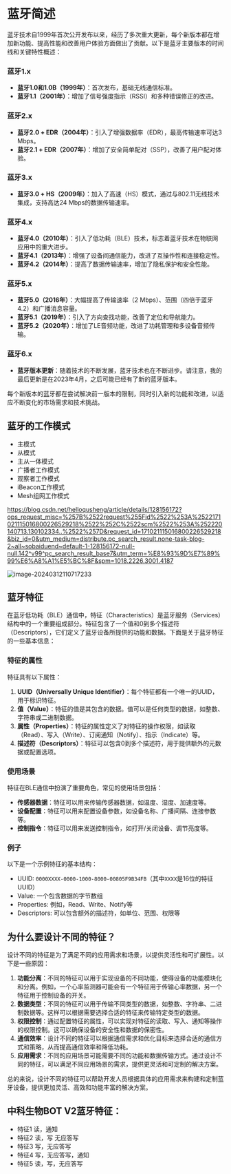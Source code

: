 # 蓝牙简述

蓝牙技术自1999年首次公开发布以来，经历了多次重大更新，每个新版本都在增加新功能、提高性能和改善用户体验方面做出了贡献。以下是蓝牙主要版本的时间线和关键特性概述：

### 蓝牙1.x

- **蓝牙1.0和1.0B（1999年）**：首次发布，基础无线通信标准。
- **蓝牙1.1（2001年）**：增加了信号强度指示（RSSI）和多种错误修正的改进。

### 蓝牙2.x

- **蓝牙2.0 + EDR（2004年）**：引入了增强数据率（EDR），最高传输速率可达3 Mbps。
- **蓝牙2.1 + EDR（2007年）**：增加了安全简单配对（SSP），改善了用户配对体验。

### 蓝牙3.x

- **蓝牙3.0 + HS（2009年）**：加入了高速（HS）模式，通过与802.11无线技术集成，支持高达24 Mbps的数据传输速率。

### 蓝牙4.x

- **蓝牙4.0（2010年）**：引入了低功耗（BLE）技术，标志着蓝牙技术在物联网应用中的重大进步。
- **蓝牙4.1（2013年）**：增强了设备间通信能力，改进了互操作性和连接稳定性。
- **蓝牙4.2（2014年）**：提高了数据传输速率，增加了隐私保护和安全性能。

### 蓝牙5.x

- **蓝牙5.0（2016年）**：大幅提高了传输速率（2 Mbps）、范围（四倍于蓝牙4.2）和广播消息容量。
- **蓝牙5.1（2019年）**：引入了方向查找功能，改善了定位和导航能力。
- **蓝牙5.2（2020年）**：增加了LE音频功能，改进了功耗管理和多设备音频传输。

### 蓝牙6.x

- **蓝牙版本更新**：随着技术的不断发展，蓝牙技术也在不断进步。请注意，我的最后更新是在2023年4月，之后可能已经有了新的蓝牙版本。

每个新版本的蓝牙都在尝试解决前一版本的限制，同时引入新的功能和改进，以适应不断变化的市场需求和技术挑战。

## 蓝牙的工作模式

- 主模式
- 从模式
- 主从一体模式
- 广播者工作模式
- 观察者工作模式
- iBeacon工作模式
- Mesh组网工作模式

https://blog.csdn.net/helloqusheng/article/details/128156172?ops_request_misc=%257B%2522request%255Fid%2522%253A%2522171021115016800226529218%2522%252C%2522scm%2522%253A%252220140713.130102334..%2522%257D&request_id=171021115016800226529218&biz_id=0&utm_medium=distribute.pc_search_result.none-task-blog-2~all~sobaiduend~default-1-128156172-null-null.142^v99^pc_search_result_base7&utm_term=%E8%93%9D%E7%89%99%E6%A8%A1%E5%BC%8F&spm=1018.2226.3001.4187

![image-20240312110717233](https://newbie-typora.oss-cn-shenzhen.aliyuncs.com/zhongke/image-20240312110717233.png)

## 蓝牙特征

在蓝牙低功耗（BLE）通信中，特征（Characteristics）是蓝牙服务（Services）结构中的一个重要组成部分。特征包含了一个值和0到多个描述符（Descriptors），它们定义了蓝牙设备所提供的功能和数据。下面是关于蓝牙特征的一些基本信息：

### 特征的属性

特征具有以下属性：

1. **UUID（Universally Unique Identifier）**：每个特征都有一个唯一的UUID，用于标识特征。
2. **值（Value）**：特征的值是其包含的数据。值可以是任何类型的数据，如整数、字符串或二进制数据。
3. **属性（Properties）**：特征的属性定义了对特征的操作权限，如读取（Read）、写入（Write）、订阅通知（Notify）、指示（Indicate）等。
4. **描述符（Descriptors）**：特征可以包含0到多个描述符，用于提供额外的元数据或配置选项。

### 使用场景

特征在BLE通信中扮演了重要角色，常见的使用场景包括：

- **传感器数据**：特征可以用来传输传感器数据，如温度、湿度、加速度等。
- **设备配置**：特征可以用来配置设备参数，如设备名称、广播间隔、连接参数等。
- **控制指令**：特征可以用来发送控制指令，如打开/关闭设备、调节亮度等。

### 例子

以下是一个示例特征的基本结构：

- UUID: `0000XXXX-0000-1000-8000-00805F9B34FB`（其中`XXXX`是16位的特征UUID）
- Value: 一个包含数据的字节数组
- Properties: 例如，Read、Write、Notify等
- Descriptors: 可以包含额外的描述符，如单位、范围、权限等



## 为什么要设计不同的特征？

设计不同的特征是为了满足不同的应用需求和场景，以提供灵活性和可扩展性。以下是一些原因：

1. **功能分离**：不同的特征可以用于实现设备的不同功能，使得设备的功能模块化和分离。例如，一个心率监测器可能会有一个特征用于传输心率数据，另一个特征用于控制设备的开关。
2. **数据类型**：不同的特征可以用于传输不同类型的数据，如整数、字符串、二进制数据等。这样可以根据需要选择合适的特征来传输特定类型的数据。
3. **权限控制**：通过配置特征的属性，可以实现对特征的读取、写入、通知等操作的权限控制。这可以确保设备的安全性和数据的保密性。
4. **通信效率**：设计不同的特征可以根据通信需求和优化目标来选择合适的通信方式和策略，从而提高通信效率和降低功耗。
5. **应用需求**：不同的应用场景可能需要不同的功能和数据传输方式。通过设计不同的特征，可以满足不同应用场景的需求，提供更灵活和可定制的解决方案。

总的来说，设计不同的特征可以帮助开发人员根据具体的应用需求来构建和定制蓝牙设备，提供更加灵活、高效和功能丰富的解决方案。





## 中科生物BOT V2蓝牙特征：

- 特征1   读，通知
- 特征2   读，写 无应答写
- 特征3   写，无应答写
- 特征4   写，无应答写，通知
- 特征5  读，写，无应答写











